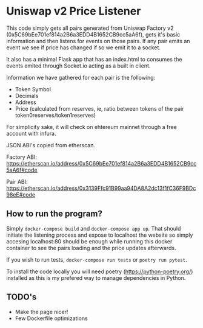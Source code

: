 # Uniswap v2 Price Listener

This code simply gets all pairs generated from Uniswap Factory v2 (0x5C69bEe701ef814a2B6a3EDD4B1652CB9cc5aA6f), gets it's basic information and then listens for events on those pairs.
If any pair emits an event we see if price has changed if so we emit it to a socket.

It also has a minimal Flask app that has an index.html to consumes the events emited through Socket.io acting as a built in client.

Information we have gathered for each pair is the following:

- Token Symbol
- Decimals
- Address
- Price (calculated from reserves, ie, ratio between tokens of the pair token0reserves/token1reserves)

For simplicity sake, it will check on ehtereum mainnet through a free account with infura.

JSON ABI's copied from etherscan.

Factory ABI: https://etherscan.io/address/0x5C69bEe701ef814a2B6a3EDD4B1652CB9cc5aA6f#code

Pair ABI: https://etherscan.io/address/0x3139Ffc91B99aa94DA8A2dc13f1fC36F9BDc98eE#code

## How to run the program?

Simply `docker-compose build` and `docker-compose app up`. That should initiate the listening process and expose to localhost the website so simply accesing localhost:80 should be enough while running this docker container to see the pairs loading and the price updates afterwards.

If you wish to run tests, `docker-compose run tests` or `poetry run pytest`.

To install the code locally you will need poetry (https://python-poetry.org/) installed as this is my prefered way to manage dependencies in Python.


## TODO's

- Make the page nicer!
- Few Dockerfile optimizations
